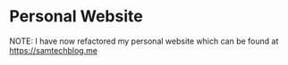 # Personal Website

NOTE: I have now refactored my personal website which can be found at https://samtechblog.me 
